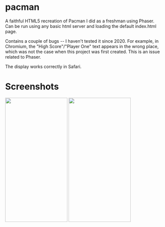 # pacman
A faithful HTML5 recreation of Pacman I did as a freshman using Phaser. Can be run using any basic html server and loading the default index.html page.

Contains a couple of bugs -- I haven't tested it since 2020. For example, in Chromium, the "High Score"/"Player One" text appears in the wrong place, which was not the case when this project was first created. This is an issue related to Phaser.

The display works correctly in Safari.

# Screenshots

<img src="https://i.imgur.com/byEEKD1.png" width="200" height="400">
<img src="https://i.imgur.com/8ayVFDK.png" width="200" height="400">
